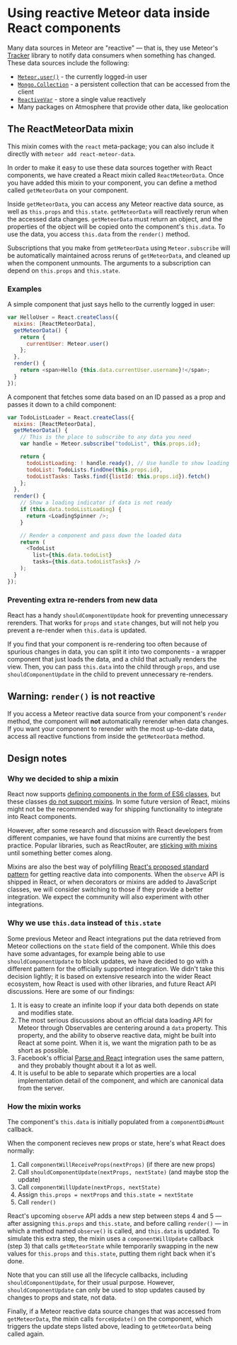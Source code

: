 <h1>Using reactive Meteor data inside React components</h1>

Many data sources in Meteor are "reactive" &mdash; that is, they use Meteor's [Tracker](https://www.meteor.com/tracker) library to notify data consumers when something has changed. These data sources include the following:

- [`Meteor.user()`](http://docs.meteor.com/#/full/meteor_user) - the currently logged-in user
- [`Mongo.Collection`](http://docs.meteor.com/#/full/collections) - a persistent collection that can be accessed from the client
- [`ReactiveVar`](http://docs.meteor.com/#/full/reactivevar_pkg) - store a single value reactively
- Many packages on Atmosphere that provide other data, like geolocation

## The ReactMeteorData mixin

This mixin comes with the `react` meta-package; you can also include it directly with `meteor add react-meteor-data`.

In order to make it easy to use these data sources together with React components, we have created a React mixin called `ReactMeteorData`. Once you have added this mixin to your component, you can define a method called `getMeteorData` on your component.

Inside `getMeteorData`, you can access any Meteor reactive data source, as well as `this.props` and `this.state`. `getMeteorData` will reactively rerun when the accessed data changes. `getMeteorData` must return an object, and the properties of the object will be copied onto the component's `this.data`.  To use the data, you access `this.data` from the `render()` method.

Subscriptions that you make from `getMeteorData` using `Meteor.subscribe` will be automatically maintained across reruns of `getMeteorData`, and cleaned up when the component unmounts.  The arguments to a subscription can depend on `this.props` and `this.state`.

### Examples

A simple component that just says hello to the currently logged in user:

```js
var HelloUser = React.createClass({
  mixins: [ReactMeteorData],
  getMeteorData() {
    return {
      currentUser: Meteor.user()
    };
  },
  render() {
    return <span>Hello {this.data.currentUser.username}!</span>;
  }
});
```

A component that fetches some data based on an ID passed as a prop and passes it down to a child component:

```js
var TodoListLoader = React.createClass({
  mixins: [ReactMeteorData],
  getMeteorData() {
    // This is the place to subscribe to any data you need
    var handle = Meteor.subscribe("todoList", this.props.id);

    return {
      todoListLoading: ! handle.ready(), // Use handle to show loading state
      todoList: TodoLists.findOne(this.props.id),
      todoListTasks: Tasks.find({listId: this.props.id}).fetch()
    };
  },
  render() {
    // Show a loading indicator if data is not ready
    if (this.data.todoListLoading) {
      return <LoadingSpinner />;
    }

    // Render a component and pass down the loaded data
    return (
      <TodoList
        list={this.data.todoList}
        tasks={this.data.todoListTasks} />
    );
  }
});
```

### Preventing extra re-renders from new data

React has a handy `shouldComponentUpdate` hook for preventing unnecessary rerenders. That works for `props` and `state` changes, but will not help you prevent a re-render when `this.data` is updated.

If you find that your component is re-rendering too often because of spurious changes in data, you can split it into two components - a wrapper component that just loads the data, and a child that actually renders the view. Then, you can pass `this.data` into the child through `props`, and use `shouldComponentUpdate` in the child to prevent unnecessary re-renders.

## Warning: `render()` is not reactive

If you access a Meteor reactive data source from your component's `render` method, the component will **not** automatically rerender when data changes. If you want your component to rerender with the most up-to-date data, access all reactive functions from inside the `getMeteorData` method.

## Design notes

### Why we decided to ship a mixin

React now supports [defining components in the form of ES6 classes](https://facebook.github.io/react/docs/reusable-components.html#es6-classes), but these classes [do not support mixins](https://facebook.github.io/react/docs/reusable-components.html#no-mixins). In some future version of React, mixins might not be the recommended way for shipping functionality to integrate into React components.

However, after some research and discussion with React developers from different companies, we have found that mixins are currently the best practice. Popular libraries, such as ReactRouter, are [sticking with mixins](https://github.com/rackt/react-router/blob/master/UPGRADE_GUIDE.md#0132---0133) until something better comes along.

Mixins are also the best way of polyfilling [React's proposed standard pattern](https://github.com/facebook/react/issues/3398) for getting reactive data into components. When the `observe` API is shipped in React, or when decorators or mixins are added to JavaScript classes, we will consider switching to those if they provide a better integration.  We expect the community will also experiment with other integrations.

### Why we use `this.data` instead of `this.state`

Some previous Meteor and React integrations put the data retrieved from Meteor collections on the `state` field of the component. While this does have some advantages, for example being able to use `shouldComponentUpdate` to block updates, we have decided to go with a different pattern for the officially supported integration. We didn't take this decision lightly; it is based on extensive research into the wider React ecosystem, how React is used with other libraries, and future React API discussions. Here are some of our findings:

1. It is easy to create an infinite loop if your data both depends on state and modifies state.
2. The most serious discussions about an official data loading API for Meteor through Observables are centering around a `data` property. This property, and the ability to observe reactive data, might be built into React at some point. When it is, we want the migration path to be as short as possible.
3. Facebook's official [Parse and React](https://github.com/ParsePlatform/ParseReact) integration uses the same pattern, and they probably thought about it a lot as well.
4. It is useful to be able to separate which properties are a local implementation detail of the component, and which are canonical data from the server.

### How the mixin works

The component's `this.data` is initially populated from a `componentDidMount` callback.

When the component recieves new props or state, here's what React does normally:

1. Call `componentWillReceiveProps(nextProps)` (if there are new props)
2. Call `shouldComponentUpdate(nextProps, nextState)` (and maybe stop the update)
3. Call `componentWillUpdate(nextProps, nextState)`
4. Assign `this.props = nextProps` and `this.state = nextState`
5. Call `render()`

React's upcoming `observe` API adds a new step between steps 4 and 5 &mdash; after assigning `this.props` and `this.state`, and before calling `render()` &mdash; in which a method named `observe()` is called, and `this.data` is updated.  To simulate this extra step, the mixin uses a `componentWillUpdate` callback (step 3) that calls `getMeteorState` while temporarily swapping in the new values for `this.props` and `this.state`, putting them right back when it's done.

Note that you can still use all the lifecycle callbacks, including `shouldComponentUpdate`, for their usual purpose.  However, `shouldComponentUpdate` can only be used to stop updates caused by changes to props and state, not data.

Finally, if a Meteor reactive data source changes that was accessed from `getMeteorData`, the mixin calls `forceUpdate()` on the component, which triggers the update steps listed above, leading to `getMeteorData` being called again.

